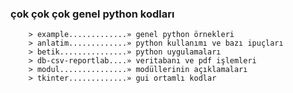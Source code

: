 
### çok çok çok genel python kodları


        > example.............» genel python örnekleri
        > anlatim.............» python kullanımı ve bazı ipuçları
        > betik...............» python uygulamaları
        > db-csv-reportlab....» veritabanı ve pdf işlemleri
        > modul...............» modüllerinin açıklamaları
        > tkinter.............» gui ortamlı kodlar


